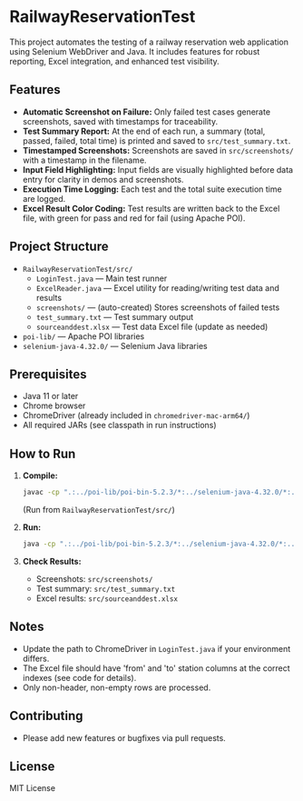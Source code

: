 # RailwayReservationTest

This project automates the testing of a railway reservation web application using Selenium WebDriver and Java. It includes features for robust reporting, Excel integration, and enhanced test visibility.

## Features
- **Automatic Screenshot on Failure:** Only failed test cases generate screenshots, saved with timestamps for traceability.
- **Test Summary Report:** At the end of each run, a summary (total, passed, failed, total time) is printed and saved to `src/test_summary.txt`.
- **Timestamped Screenshots:** Screenshots are saved in `src/screenshots/` with a timestamp in the filename.
- **Input Field Highlighting:** Input fields are visually highlighted before data entry for clarity in demos and screenshots.
- **Execution Time Logging:** Each test and the total suite execution time are logged.
- **Excel Result Color Coding:** Test results are written back to the Excel file, with green for pass and red for fail (using Apache POI).

## Project Structure
- `RailwayReservationTest/src/`
  - `LoginTest.java` — Main test runner
  - `ExcelReader.java` — Excel utility for reading/writing test data and results
  - `screenshots/` — (auto-created) Stores screenshots of failed tests
  - `test_summary.txt` — Test summary output
  - `sourceanddest.xlsx` — Test data Excel file (update as needed)
- `poi-lib/` — Apache POI libraries
- `selenium-java-4.32.0/` — Selenium Java libraries

## Prerequisites
- Java 11 or later
- Chrome browser
- ChromeDriver (already included in `chromedriver-mac-arm64/`)
- All required JARs (see classpath in run instructions)

## How to Run
1. **Compile:**
   ```zsh
   javac -cp ".:../poi-lib/poi-bin-5.2.3/*:../selenium-java-4.32.0/*:../log4j-core-2.20.0.jar:../commons-compress-1.23.0.jar:../xmlbeans-5.1.1.jar" *.java
   ```
   (Run from `RailwayReservationTest/src/`)

2. **Run:**
   ```zsh
   java -cp ".:../poi-lib/poi-bin-5.2.3/*:../selenium-java-4.32.0/*:../log4j-core-2.20.0.jar:../commons-compress-1.23.0.jar:../xmlbeans-5.1.1.jar" LoginTest
   ```

3. **Check Results:**
   - Screenshots: `src/screenshots/`
   - Test summary: `src/test_summary.txt`
   - Excel results: `src/sourceanddest.xlsx`

## Notes
- Update the path to ChromeDriver in `LoginTest.java` if your environment differs.
- The Excel file should have 'from' and 'to' station columns at the correct indexes (see code for details).
- Only non-header, non-empty rows are processed.

## Contributing
- Please add new features or bugfixes via pull requests.

## License
MIT License
